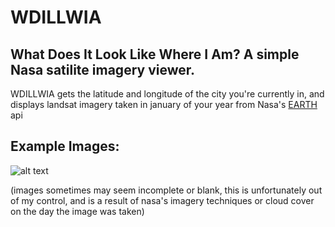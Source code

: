 # WDILLWIA
## What Does It Look Like Where I Am? A simple Nasa satilite imagery viewer.
WDILLWIA gets the latitude and longitude of the city you're currently in, and displays landsat imagery taken in january of your year from Nasa's [EARTH](https://api.nasa.gov/) api

## Example Images:
![alt text](https://i.ibb.co/KxqxCfm/Screenshot-2024-12-16-at-2-00-13-PM.png)

(images sometimes may seem incomplete or blank, this is unfortunately out of my control, and is a result of nasa's imagery techniques or cloud cover on the day the image was taken)
